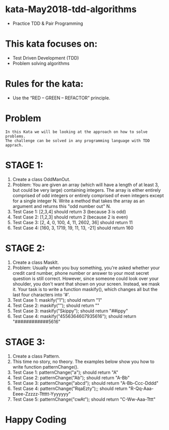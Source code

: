 # kata-May2018-tdd-algorithms
  * Practice TDD & Pair Programming
  
# This kata focuses on:
  * Test Driven Development (TDD)
  * Problem solving algorithms

# Rules for the kata:
  * Use the “RED – GREEN – REFACTOR” principle.
  
# Problem
    In this Kata we will be looking at the approach on how to solve problems. 
    The challenge can be solved in any programming language with TDD apprach.
                  
# STAGE 1:
  1. Create a class OddManOut.
  2. Problem: You are given an array (which will have a length of at least 3, but could be very large) containing integers. 
              The array is either entirely comprised of odd integers or entirely comprised of even integers except for a single integer N. 
              Write a method that takes the array as an argument and returns this "odd number out" N.
  3. Test Case 1: [2,3,4] should return 3 (because 3 is odd)
  4. Test Case 2: [1,2,3] should return 2 (because 2 is even) 
  5. Test Case 3: [2, 4, 0, 100, 4, 11, 2602, 36] should return 11
  6. Test Case 4: [160, 3, 1719, 19, 11, 13, -21] should return 160                                                                                         
  
# STAGE 2:
  1. Create a class MaskIt.
  2. Problem: Usually when you buy something, you're asked whether your credit card number, phone number or answer to your most secret question is still correct. 
              However, since someone could look over your shoulder, you don't want that shown on your screen. 
              Instead, we mask it.
              Your task is to write a function maskify(), which changes all but the last four characters into '#'.
  3. Test Case 1: maskify("1"); should return "1"
  4. Test Case 2: maskify(""); should return ""
  5. Test Case 3: maskify("Skippy"); should return "##ippy"
  6. Test Case 4: maskify("4556364607935616"); should return "############5616" 
            
# STAGE 3:
  1. Create a class Pattern.
  2. This time no story, no theory. The examples below show you how to write function patternChange().
  3. Test Case 1: patternChange("a"); should return "A"
  4. Test Case 2: patternChange("Ab"); should return "A-Bb"
  5. Test Case 3: patternChange("abcd"); should return "A-Bb-Ccc-Dddd"
  6. Test Case 4: patternChange("RqaEzty");; should return "R-Qq-Aaa-Eeee-Zzzzz-Tttttt-Yyyyyyy"
  7. Test Case 5: patternChange("cwAt"); should return "C-Ww-Aaa-Tttt"
            
 # Happy Coding